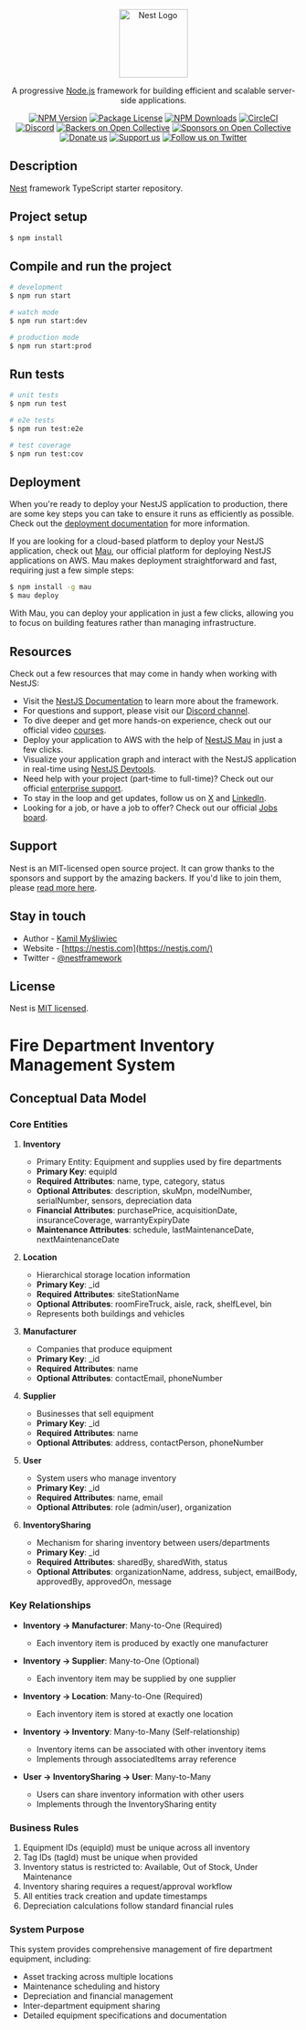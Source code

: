 <p align="center">
  <a href="http://nestjs.com/" target="blank"><img src="https://nestjs.com/img/logo-small.svg" width="120" alt="Nest Logo" /></a>
</p>

[circleci-image]: https://img.shields.io/circleci/build/github/nestjs/nest/master?token=abc123def456
[circleci-url]: https://circleci.com/gh/nestjs/nest

  <p align="center">A progressive <a href="http://nodejs.org" target="_blank">Node.js</a> framework for building efficient and scalable server-side applications.</p>
    <p align="center">
<a href="https://www.npmjs.com/~nestjscore" target="_blank"><img src="https://img.shields.io/npm/v/@nestjs/core.svg" alt="NPM Version" /></a>
<a href="https://www.npmjs.com/~nestjscore" target="_blank"><img src="https://img.shields.io/npm/l/@nestjs/core.svg" alt="Package License" /></a>
<a href="https://www.npmjs.com/~nestjscore" target="_blank"><img src="https://img.shields.io/npm/dm/@nestjs/common.svg" alt="NPM Downloads" /></a>
<a href="https://circleci.com/gh/nestjs/nest" target="_blank"><img src="https://img.shields.io/circleci/build/github/nestjs/nest/master" alt="CircleCI" /></a>
<a href="https://discord.gg/G7Qnnhy" target="_blank"><img src="https://img.shields.io/badge/discord-online-brightgreen.svg" alt="Discord"/></a>
<a href="https://opencollective.com/nest#backer" target="_blank"><img src="https://opencollective.com/nest/backers/badge.svg" alt="Backers on Open Collective" /></a>
<a href="https://opencollective.com/nest#sponsor" target="_blank"><img src="https://opencollective.com/nest/sponsors/badge.svg" alt="Sponsors on Open Collective" /></a>
  <a href="https://paypal.me/kamilmysliwiec" target="_blank"><img src="https://img.shields.io/badge/Donate-PayPal-ff3f59.svg" alt="Donate us"/></a>
    <a href="https://opencollective.com/nest#sponsor"  target="_blank"><img src="https://img.shields.io/badge/Support%20us-Open%20Collective-41B883.svg" alt="Support us"></a>
  <a href="https://twitter.com/nestframework" target="_blank"><img src="https://img.shields.io/twitter/follow/nestframework.svg?style=social&label=Follow" alt="Follow us on Twitter"></a>
</p>
  <!--[![Backers on Open Collective](https://opencollective.com/nest/backers/badge.svg)](https://opencollective.com/nest#backer)
  [![Sponsors on Open Collective](https://opencollective.com/nest/sponsors/badge.svg)](https://opencollective.com/nest#sponsor)-->

## Description

[Nest](https://github.com/nestjs/nest) framework TypeScript starter repository.

## Project setup

```bash
$ npm install
```

## Compile and run the project

```bash
# development
$ npm run start

# watch mode
$ npm run start:dev

# production mode
$ npm run start:prod
```

## Run tests

```bash
# unit tests
$ npm run test

# e2e tests
$ npm run test:e2e

# test coverage
$ npm run test:cov
```

## Deployment

When you're ready to deploy your NestJS application to production, there are some key steps you can take to ensure it runs as efficiently as possible. Check out the [deployment documentation](https://docs.nestjs.com/deployment) for more information.

If you are looking for a cloud-based platform to deploy your NestJS application, check out [Mau](https://mau.nestjs.com), our official platform for deploying NestJS applications on AWS. Mau makes deployment straightforward and fast, requiring just a few simple steps:

```bash
$ npm install -g mau
$ mau deploy
```

With Mau, you can deploy your application in just a few clicks, allowing you to focus on building features rather than managing infrastructure.

## Resources

Check out a few resources that may come in handy when working with NestJS:

- Visit the [NestJS Documentation](https://docs.nestjs.com) to learn more about the framework.
- For questions and support, please visit our [Discord channel](https://discord.gg/G7Qnnhy).
- To dive deeper and get more hands-on experience, check out our official video [courses](https://courses.nestjs.com/).
- Deploy your application to AWS with the help of [NestJS Mau](https://mau.nestjs.com) in just a few clicks.
- Visualize your application graph and interact with the NestJS application in real-time using [NestJS Devtools](https://devtools.nestjs.com).
- Need help with your project (part-time to full-time)? Check out our official [enterprise support](https://enterprise.nestjs.com).
- To stay in the loop and get updates, follow us on [X](https://x.com/nestframework) and [LinkedIn](https://linkedin.com/company/nestjs).
- Looking for a job, or have a job to offer? Check out our official [Jobs board](https://jobs.nestjs.com).

## Support

Nest is an MIT-licensed open source project. It can grow thanks to the sponsors and support by the amazing backers. If you'd like to join them, please [read more here](https://docs.nestjs.com/support).

## Stay in touch

- Author - [Kamil Myśliwiec](https://twitter.com/kammysliwiec)
- Website - [https://nestjs.com](https://nestjs.com/)
- Twitter - [@nestframework](https://twitter.com/nestframework)

## License

Nest is [MIT licensed](https://github.com/nestjs/nest/blob/master/LICENSE).


# Fire Department Inventory Management System
## Conceptual Data Model

### Core Entities

1. **Inventory**
   - Primary Entity: Equipment and supplies used by fire departments
   - **Primary Key**: equipId
   - **Required Attributes**: name, type, category, status
   - **Optional Attributes**: description, skuMpn, modelNumber, serialNumber, sensors, depreciation data
   - **Financial Attributes**: purchasePrice, acquisitionDate, insuranceCoverage, warrantyExpiryDate
   - **Maintenance Attributes**: schedule, lastMaintenanceDate, nextMaintenanceDate

2. **Location**
   - Hierarchical storage location information
   - **Primary Key**: _id
   - **Required Attributes**: siteStationName
   - **Optional Attributes**: roomFireTruck, aisle, rack, shelfLevel, bin
   - Represents both buildings and vehicles

3. **Manufacturer**
   - Companies that produce equipment
   - **Primary Key**: _id
   - **Required Attributes**: name
   - **Optional Attributes**: contactEmail, phoneNumber

4. **Supplier**
   - Businesses that sell equipment
   - **Primary Key**: _id
   - **Required Attributes**: name
   - **Optional Attributes**: address, contactPerson, phoneNumber

5. **User**
   - System users who manage inventory
   - **Primary Key**: _id
   - **Required Attributes**: name, email
   - **Optional Attributes**: role (admin/user), organization

6. **InventorySharing**
   - Mechanism for sharing inventory between users/departments
   - **Primary Key**: _id
   - **Required Attributes**: sharedBy, sharedWith, status
   - **Optional Attributes**: organizationName, address, subject, emailBody, approvedBy, approvedOn, message

### Key Relationships

- **Inventory → Manufacturer**: Many-to-One (Required)
  - Each inventory item is produced by exactly one manufacturer

- **Inventory → Supplier**: Many-to-One (Optional)
  - Each inventory item may be supplied by one supplier

- **Inventory → Location**: Many-to-One (Required)
  - Each inventory item is stored at exactly one location

- **Inventory → Inventory**: Many-to-Many (Self-relationship)
  - Inventory items can be associated with other inventory items
  - Implements through associatedItems array reference

- **User → InventorySharing → User**: Many-to-Many
  - Users can share inventory information with other users
  - Implements through the InventorySharing entity

### Business Rules

1. Equipment IDs (equipId) must be unique across all inventory
2. Tag IDs (tagId) must be unique when provided
3. Inventory status is restricted to: Available, Out of Stock, Under Maintenance
4. Inventory sharing requires a request/approval workflow
5. All entities track creation and update timestamps
6. Depreciation calculations follow standard financial rules

### System Purpose

This system provides comprehensive management of fire department equipment, including:
- Asset tracking across multiple locations
- Maintenance scheduling and history
- Depreciation and financial management
- Inter-department equipment sharing
- Detailed equipment specifications and documentation
